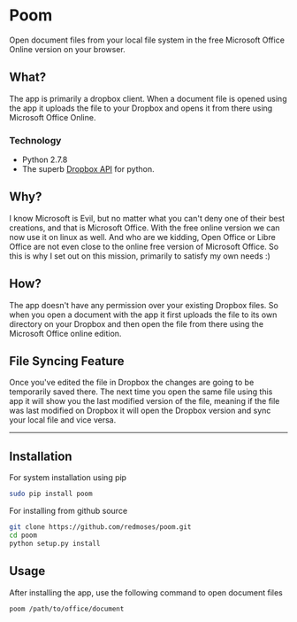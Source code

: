 Poom
=====

Open document files from your local file system in the free Microsoft Office Online version on your browser.

## What?
The app is primarily a dropbox client. When a document file is opened using the app it uploads the file to your Dropbox
and opens it from there using Microsoft Office Online.
### Technology
-	Python 2.7.8
-	The superb [Dropbox API](https://www.dropbox.com/developers/core/docs/python) for python.

## Why?
I know Microsoft is Evil, but no matter what you can't deny one of their best creations, and that is Microsoft Office.
With the free online version we can now use it on linux as well. And who are we kidding, Open Office or Libre Office 
are not even close to the online free version of Microsoft Office. So this is why I set out on this mission, primarily 
to satisfy my own needs :)

## How?
The app doesn't have any permission over your existing Dropbox files. So when you open a document with the app it first 
uploads the file to its own directory on your Dropbox and then open the file from there using the Microsoft Office 
online edition.

## File Syncing Feature
Once you've edited the file in Dropbox the changes are going to be temporarily saved there. The next time you open the 
same file using this app it will show you the last modified version of the file, meaning if the file was last modified 
on Dropbox it will open the Dropbox version and sync your local file and vice versa.

-----------------------------------------------------------------------------------------

## Installation
For system installation using pip

```bash
sudo pip install poom
```

For installing from github source

```bash
git clone https://github.com/redmoses/poom.git
cd poom
python setup.py install
```

## Usage
After installing the app, use the following command to open document files

```bash
poom /path/to/office/document
```
